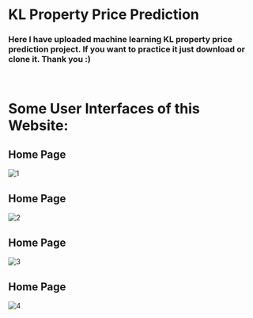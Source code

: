 # KL Property Price Prediction

### Here I have uploaded machine learning KL property price prediction project. If you want to practice it just download or clone it. Thank you :)
<br/>

# Some User Interfaces of this Website:

## Home Page
![1](https://user-images.githubusercontent.com/50451175/92098361-b790ea00-ee0b-11ea-9617-4be0b67a528e.PNG)


## Home Page
![2](https://user-images.githubusercontent.com/50451175/92098368-b9f34400-ee0b-11ea-86a7-440339df3621.PNG)

## Home Page
![3](https://user-images.githubusercontent.com/50451175/92098372-ba8bda80-ee0b-11ea-8534-de7e28810d2b.PNG)

## Home Page
![4](https://user-images.githubusercontent.com/50451175/92098382-bbbd0780-ee0b-11ea-9488-ef75603abd98.PNG)
